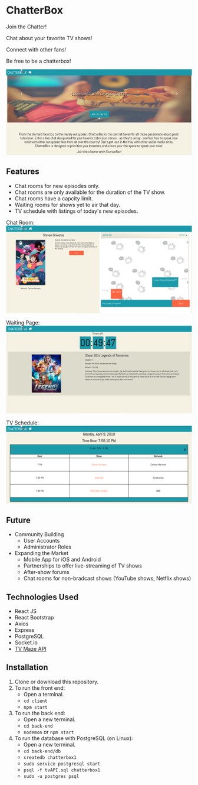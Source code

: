 # ChatterBox

Join the Chatter!

Chat about your favorite TV shows!

Connect with other fans!

Be free to be a chatterbox!

![ChatterBox Home Page](/client/public/chatterbox-screen-1.png)

## Features

* Chat rooms for new episodes only.
* Chat rooms are only available for the duration of the TV show.
* Chat rooms have a capcity limit.
* Waiting rooms for shows yet to air that day.
* TV schedule with listings of today's new episodes.

Chat Room:
![Chatting](client/public/chatterbox-screen-4.png)

Waiting Page:
![Wait Page](client/public/chatterbox-screen-5.png)

TV Schedule:
![TV schedule](/client/public/chatterbox-screen-2.png)

## Future

* Community Building
    * User Accounts
    * Administrator Roles
* Expanding the Market
    * Mobile App for iOS and Android
    * Partnerships to offer live-streaming of TV shows
    * After-show forums
    * Chat rooms for non-bradcast shows (YouTube shows, Netflix shows)

## Technologies Used

* React JS
* React Bootstrap
* Axios
* Express
* PostgreSQL
* Socket.io
* [TV Maze API](http://www.tvmaze.com/api)

## Installation

1. Clone or download this repository.
2. To run the front end:
    * Open a terminal.
    * `cd client` 
    * `npm start`
3. To run the back end:
    * Open a new terminal. 
    * `cd back-end` 
    * `nodemon` or `npm start`
4. To run the database with PostgreSQL (on Linux):
    * Open a new terminal.
    * `cd back-end/db`
    * `createdb chatterbox1`
    * `sudo service postgresql start`
    * `psql -f tvAPI.sql chatterbox1`
    * `sudo -u postgres psql`
